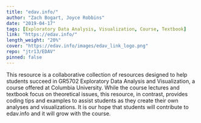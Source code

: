 ```yaml
---
title: "edav.info/"
author: "Zach Bogart, Joyce Robbins"
date: "2019-04-17"
tags: [Exploratory Data Analysis, Visualization, Course, Textbook]
link: "https://edav.info/"
length_weight: "20%"
cover: "https://edav.info/images/edav_link_logo.png"
repo: "jtr13/EDAV"
pinned: false
---
```


This resource is a collaborative collection of resources designed to help students succeed in GR5702 Exploratory Data Analysis and Visualization, a course offered at Columbia University. While the course lectures and textbook focus on theoretical issues, this resource, in contrast, provides coding tips and examples to assist students as they create their own analyses and visualizations. It is our hope that students will contribute to edav.info and it will grow with the course.
